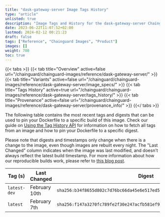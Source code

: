 ```yaml
---
title: "dask-gateway-server Image Tags History"
type: "article"
unlisted: true
description: "Image Tags and History for the dask-gateway-server Chainguard Image"
date: 2023-06-22T11:07:52+02:00
lastmod: 2024-02-12 00:21:23
draft: false
tags: ["Reference", "Chainguard Images", "Product"]
images: []
weight: 700
toc: true
---
```


{{< tabs >}}
{{< tab title="Overview" active=false url="/chainguard/chainguard-images/reference/dask-gateway-server/" >}}
{{< tab title="Variants" active=false url="/chainguard/chainguard-images/reference/dask-gateway-server/image_specs/" >}}
{{< tab title="Tags History" active=true url="/chainguard/chainguard-images/reference/dask-gateway-server/tags_history/" >}}
{{< tab title="Provenance" active=false url="/chainguard/chainguard-images/reference/dask-gateway-server/provenance_info/" >}}
{{</ tabs >}}

The following table contains the most recent tags and digests that can be used to pin your Dockerfile to a specific build of this image. Check our guide on [Using the Tag History API](/chainguard/chainguard-images/using-the-tag-history-api/) for information on how to fetch all tags from an image and how to pin your Dockerfile to a specific digest.

Please note that digests and timestamps only change when there is a change to the image, even though images are rebuilt every night. The "Last Changed" column indicates when the image was last modified, and doesn't always reflect the latest build timestamp. For more information about how our reproducible builds work, please refer to [this blog post](https://www.chainguard.dev/unchained/reproducing-chainguards-reproducible-image-builds).

| Tag (s)       | Last Changed  | Digest                                                                    |
|---------------|---------------|---------------------------------------------------------------------------|
|  `latest-dev` | February 10th | `sha256:b34f8655d802c7d76bc66da45e6e517ed57261e270ce93e91a3236a5fe84fba6` |
|  `latest`     | February 7th  | `sha256:f147a3270fc789fe2f30e247acfb581ef906cac10c085918eec3a15b867ae872` |

